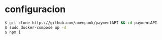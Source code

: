 # configuracion

```bash
$ git clone https://github.com/amenpunk/paymentAPI && cd paymentAPI
$ sudo docker-compose up -d
$ npm i
```


